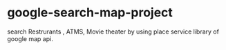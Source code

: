 # google-search-map-project
search Restrurants , ATMS, Movie theater by using place service library of google map api.
